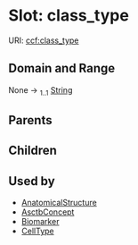 
# Slot: class_type




URI: [ccf:class_type](http://purl.org/ccf/class_type)


## Domain and Range

None &#8594;  <sub>1..1</sub> [String](types/String.md)

## Parents


## Children


## Used by

 * [AnatomicalStructure](AnatomicalStructure.md)
 * [AsctbConcept](AsctbConcept.md)
 * [Biomarker](Biomarker.md)
 * [CellType](CellType.md)

